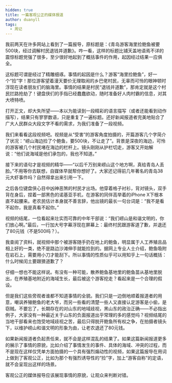 ```yaml
---
hidden: true
title: 一篇客观公正的媒体报道
author: duanyll
tags:
  - 周记
---
```


我前两天在许多网站上看到了一篇报导，原标题是：《青岛游客海里捡鲍鱼被要500块，经过调解村民退钱并道歉》。咋一看，这样的标题比铺天盖地语焉不详的震惊标题党强了很多，至少很好地起到了概括事件的作用，起因经过结果一应俱全。

这标题可谓是经过了精雕细琢。事情的起因是什么？游客“海里捡鲍鱼”，好一个“捡”字！那位游客望着漫天要价无理取闹的乡巴佬村民，无辜而可怜的眼神顿时浮现在读者朋友们的脑海里。事情的结果是村民“退钱并道歉”，那肯定就是这个村民拦路抢劫了！键盘侠们的手指已经蠢蠢欲动，随时准备好人肉村霸的信息，对其大喷特喷。

打开正文，却大失所望——本以为能读到一段精彩的语言描写（或者还能看到动作描写），结果只有寥寥数语，只是重复了一遍标题。还好新闻报道者完美地贴合了广大人民群众大段文字不看的需求，为我们准备了一段视频。

我们来看看这段视频吧。视频是从“受害”的游客角度拍摄的，开篇游客几个字简介了状况：“崂山海边捡了个鲍鱼，要500块，不让走了”。背景是深夜的海边，可怜的游客被几个村民堵在海边的栏杆上。镜头刚刚从护栏切走，游客又开始解说：“他们说海域是他们承包的，我也不知道。”

接下来的语句才是视频的精华——“以后千万别来崂山这个地方啊，真给青岛人丢脸。”不用等你去联想，自媒体早就帮你想好了。大家还记得前几年著名的青岛38元大虾事件吗？自然得拿出来引用一下。

之后各位键盘侠心目中凶神恶煞的村民才出场。他穿着格子衬衫，背对镜头，双手背在身后，捏着一部黑色的诺基亚手机，在游客的同伴高举着的iPhone X下根本直不起腰来。老农民估计本身就不善言辞，他出镜的最长一句台词是：“我不是看不起你，我是真看不起你。”

视频的结尾，一位看起来壮实而可靠的中年干部说：“我们崂山是和谐文明的，你们放心啊。”最后，一行加大号字幕浮现在屏幕上：最终村民跟游客道了歉，并退还了80元钱（不是500吗？）。

我查阅了资料，就视频中那个被游客随手扔在地上的鲍鱼，明显属于人工养殖且品相上好的一类，绝不是路边沙滩伸手就能捡到的。据网上专业人士介绍，鲍鱼吸附在岩石上，需要用小刀才能刮下。所以事情的性质似乎可以用知乎上一句话概括：什么时候闰土要跟猹道歉了？

仔细一想也不能这样说。有没有一种可能，散养鲍鱼基地里的鲍鱼苗从基地里脱出，在养殖基地附近的海域生长，最后被这个游客挖走？看起来是一个合理的假设。

但是我们这些旁观者谁都不知道事情的全貌。我们只是一边倒地顺着报道者的用意，嘲讽养殖鲍鱼的老大爷，而另一些看的清楚一些人又直接认定游客是小偷，是窃贼。不要忘了，长期存在的对山东的地域歧视，黑山东的政治正确——不必指出例子，大家没有一种最近关于山东的负面报道出乎常理的多的感觉吗？视频结尾的当地干部看来也饱受地域歧视之苦，最后只得脱开鲍鱼所有权之争，在拍摄者镜头下，以维护崂山和谐文明的形象为由，让老农退还了80元钱。

如果新闻报道者负起责任来，就不会是这样混乱的结果了。如果这篇新闻报道更多的展示了事情的原貌，比如介绍了事情发生的事件、具体的海域、冲突的过程，而不是现在这样仅凭单方面拍摄的一个具有强烈煽动性的视频，如果这篇报导在用词上做到了客观公正，比如为那个有强烈诱导性的“捡”字，加上“游客自称”的定语，就不会呈现出这样的场景。

客观公正的媒体报导应该展现事情的原貌，让观众来判断对错。
